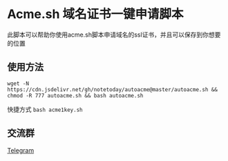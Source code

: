 # Acme.sh 域名证书一键申请脚本

此脚本可以帮助你使用acme.sh脚本申请域名的ssl证书，并且可以保存到你想要的位置

## 使用方法

```shell
wget -N https://cdn.jsdelivr.net/gh/notetoday/autoacme@master/autoacme.sh && chmod -R 777 autoacme.sh && bash autoacme.sh
```

快捷方式 `bash acme1key.sh`



## 交流群
[Telegram](https://t.me/Notestoday)
